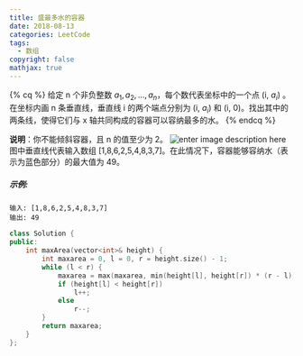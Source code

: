 ```yaml
---
title: 盛最多水的容器
date: 2018-08-13
categories: LeetCode
tags:
  - 数组
copyright: false
mathjax: true
---
```

{% cq %}
给定 n 个非负整数 $a_{1}, a_{2}, ..., a_{n}$，每个数代表坐标中的一个点 (i, $a_{i}$) 。在坐标内画 n 条垂直线，垂直线 i 的两个端点分别为 (i, $a_{i}$) 和 (i, 0)。找出其中的两条线，使得它们与 x 轴共同构成的容器可以容纳最多的水。
{% endcq %}
<!-- more -->
__说明__：你不能倾斜容器，且 n 的值至少为 2。
![enter image description here](https://aliyun-lc-upload.oss-cn-hangzhou.aliyuncs.com/aliyun-lc-upload/uploads/2018/07/25/question_11.jpg)
图中垂直线代表输入数组 [1,8,6,2,5,4,8,3,7]。在此情况下，容器能够容纳水（表示为蓝色部分）的最大值为 49。

##### 示例:
```
输入: [1,8,6,2,5,4,8,3,7]
输出: 49
```

``` cpp
class Solution {
public:
    int maxArea(vector<int>& height) {
        int maxarea = 0, l = 0, r = height.size() - 1;
        while (l < r) {
            maxarea = max(maxarea, min(height[l], height[r]) * (r - l));
            if (height[l] < height[r])
                l++;
            else
                r--;
        }
        return maxarea;
    }
};
```
